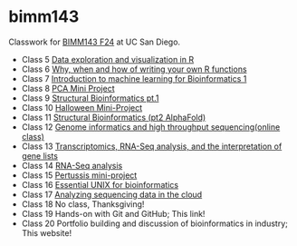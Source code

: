 # bimm143
Classwork for [BIMM143 F24](https://bioboot.github.io/bimm143_F24/) at UC San Diego.

- Class 5 [Data exploration and visualization in R]()
- Class 6 [Why, when and how of writing your own R functions](https://github.com/ckw002/bimm143/blob/main/class06/class06.pdf)
- Class 7 [Introduction to machine learning for Bioinformatics 1](https://github.com/ckw002/bimm143/blob/main/class07/class07.pdf)
- Class 8 [PCA Mini Project](https://github.com/ckw002/bimm143/blob/main/class%2008/class08.pdf)
- Class 9 [Structural Bioinformatics pt.1](https://github.com/ckw002/bimm143/blob/main/class09/class-09.pdf)
- Class 10 [Halloween Mini-Project](https://github.com/ckw002/bimm143/blob/main/class10/class10%20lab.pdf)
- Class 11 [Structural Bioinformatics (pt2 AlphaFold)](https://github.com/ckw002/bimm143/blob/main/class11/class11.pdf)
- Class 12 [Genome informatics and high throughput sequencing(online class)]()
- Class 13 [Transcriptomics, RNA-Seq analysis, and the interpretation of gene lists](https://github.com/ckw002/bimm143/blob/main/class13/class13.pdf)
- Class 14 [RNA-Seq analysis](https://github.com/ckw002/bimm143/blob/main/class%2014/c14.pdf)
- Class 15 [Pertussis mini-project](https://github.com/ckw002/bimm143/blob/main/class%2015/class-15.pdf)
- Class 16 [Essential UNIX for bioinformatics](https://github.com/ckw002/bimm143/blob/main/class16/class16.Rproj)
- Class 17 [Analyzing sequencing data in the cloud](https://github.com/ckw002/bimm143/blob/main/class17/class17.Rproj)
- Class 18 No class, Thanksgiving!
- Class 19 Hands-on with Git and GitHub; This link!
- Class 20 Portfolio building and discussion of bioinformatics in industry; This website!
